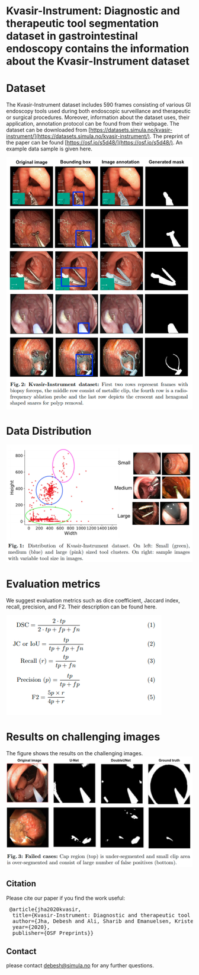 # Kvasir-Instrument: Diagnostic and therapeutic tool segmentation dataset in gastrointestinal endoscopy contains the information about the Kvasir-Instrument dataset

# Dataset
The Kvasir-Instrument dataset includes 590 frames consisting of various GI endoscopy tools used during both endoscopic surveillance and therapeutic or surgical procedures. Moreover, information about the dataset uses, their application, annotation protocol can be found from their webpage. The dataset can be downloaded from [https://datasets.simula.no/kvasir-instrument/](https://datasets.simula.no/kvasir-instrument/). The preprint of the paper can be found [https://osf.io/s5d48/](https://osf.io/s5d48/). An example data sample is given here. 

<img src="sampledata.png">

# Data Distribution

<img src="data_distribution.png">


# Evaluation metrics
We suggest evaluation metrics such as dice coefficient, Jaccard index, recall, precision, and F2.
Their description can be found here. 

<img src="metrics.png">

# Results on challenging images
The figure shows the results on the challenging images. 
<img src="results_instrument.png">

## Citation
Please cite our paper if you find the work useful: 
<pre>
 @article{jha2020kvasir,
  title={Kvasir-Instrument: Diagnostic and therapeutic tool segmentation dataset in gastrointestinal endoscopy},
  author={Jha, Debesh and Ali, Sharib and Emanuelsen, Krister and Hicks, Steven and Thambawita, Vajira and Garcia-Ceja, Enrique and Riegler, Michael and de Lange, Thomas and Schmidt, Peter T and Johansen, H{\aa}vard and others},
  year={2020},
  publisher={OSF Preprints}}
</pre>


## Contact
please contact debesh@simula.no for any further questions. 
